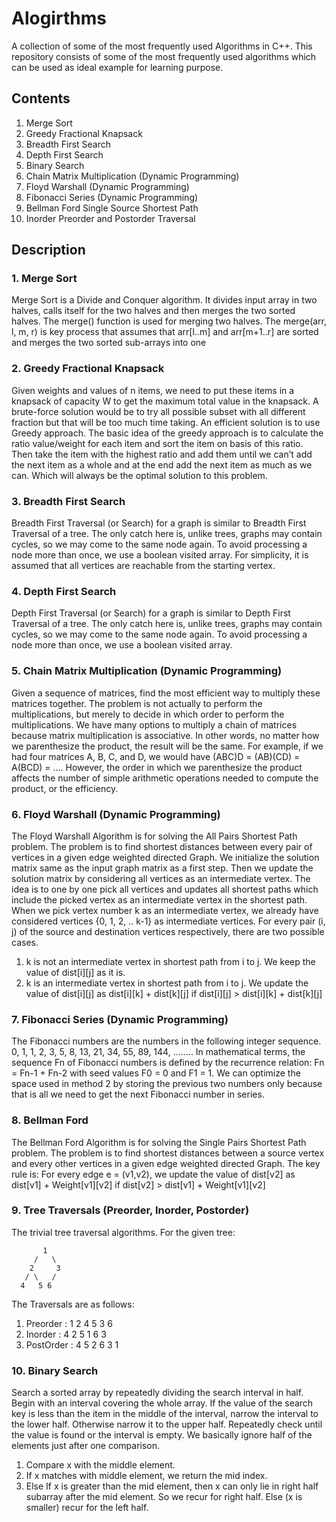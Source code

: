# Alogirthms
A collection of some of the most frequently used Algorithms in C++. This repository consists of some of the most frequently used algorithms which can be used as ideal example for learning purpose.

## Contents
1. Merge Sort
2. Greedy Fractional Knapsack
3. Breadth First Search
4. Depth First Search
5. Binary Search
6. Chain Matrix Multiplication (Dynamic Programming)
7. Floyd Warshall (Dynamic Programming)
8. Fibonacci Series (Dynamic Programming)
9. Bellman Ford Single Source Shortest Path
10. Inorder Preorder and Postorder Traversal


## Description
### 1. Merge Sort
Merge Sort is a Divide and Conquer algorithm. It divides input array in two halves, calls itself for the two halves and then merges the two sorted halves. The merge() function is used for merging two halves. The merge(arr, l, m, r) is key process that assumes that arr[l..m] and arr[m+1..r] are sorted and merges the two sorted sub-arrays into one
### 2. Greedy Fractional Knapsack
Given weights and values of n items, we need to put these items in a knapsack of capacity W to get the maximum total value in the knapsack. A brute-force solution would be to try all possible subset with all different fraction but that will be too much time taking. An efficient solution is to use Greedy approach. The basic idea of the greedy approach is to calculate the ratio value/weight for each item and sort the item on basis of this ratio. Then take the item with the highest ratio and add them until we can’t add the next item as a whole and at the end add the next item as much as we can. Which will always be the optimal solution to this problem.
### 3. Breadth First Search
Breadth First Traversal (or Search) for a graph is similar to Breadth First Traversal of a tree. The only catch here is, unlike trees, graphs may contain cycles, so we may come to the same node again. To avoid processing a node more than once, we use a boolean visited array. For simplicity, it is assumed that all vertices are reachable from the starting vertex.
### 4. Depth First Search
Depth First Traversal (or Search) for a graph is similar to Depth First Traversal of a tree. The only catch here is, unlike trees, graphs may contain cycles, so we may come to the same node again. To avoid processing a node more than once, we use a boolean visited array.
### 5. Chain Matrix Multiplication (Dynamic Programming)
Given a sequence of matrices, find the most efficient way to multiply these matrices together. The problem is not actually to perform the multiplications, but merely to decide in which order to perform the multiplications.
We have many options to multiply a chain of matrices because matrix multiplication is associative. In other words, no matter how we parenthesize the product, the result will be the same. For example, if we had four matrices A, B, C, and D, we would have 
(ABC)D = (AB)(CD) = A(BCD) = ....  However, the order in which we parenthesize the product affects the number of simple arithmetic operations needed to compute the product, or the efficiency.
### 6. Floyd Warshall (Dynamic Programming)
The Floyd Warshall Algorithm is for solving the All Pairs Shortest Path problem. The problem is to find shortest distances between every pair of vertices in a given edge weighted directed Graph. We initialize the solution matrix same as the input graph matrix as a first step. Then we update the solution matrix by considering all vertices as an intermediate vertex. The idea is to one by one pick all vertices and updates all shortest paths which include the picked vertex as an intermediate vertex in the shortest path. When we pick vertex number k as an intermediate vertex, we already have considered vertices {0, 1, 2, .. k-1} as intermediate vertices. For every pair (i, j) of the source and destination vertices respectively, there are two possible cases.
1) k is not an intermediate vertex in shortest path from i to j. We keep the value of dist[i][j] as it is.
2) k is an intermediate vertex in shortest path from i to j. We update the value of dist[i][j] as dist[i][k] + dist[k][j] if dist[i][j] > dist[i][k] + dist[k][j]
### 7. Fibonacci Series (Dynamic Programming)
The Fibonacci numbers are the numbers in the following integer sequence.
0, 1, 1, 2, 3, 5, 8, 13, 21, 34, 55, 89, 144, ……..
In mathematical terms, the sequence Fn of Fibonacci numbers is defined by the recurrence relation: 
  Fn = Fn-1 + Fn-2
with seed values
   F0 = 0 and F1 = 1.
We can optimize the space used in method 2 by storing the previous two numbers only because that is all we need to get the next Fibonacci number in series.
### 8. Bellman Ford
The Bellman Ford Algorithm is for solving the Single Pairs Shortest Path problem. The problem is to find shortest distances between a source vertex and every other vertices in a given edge weighted directed Graph. The key rule is: 
For every edge e = (v1,v2), we update the value of dist[v2] as dist[v1] + Weight[v1][v2] if dist[v2] > dist[v1] + Weight[v1][v2]
### 9. Tree Traversals (Preorder, Inorder, Postorder)
The trivial tree traversal algorithms. For the given tree:
```
       1
     /   \
    2     3
   / \   /
  4   5 6
```
The Traversals are as follows:
1) Preorder : 1 2 4 5 3 6 
2) Inorder : 4 2 5 1 6 3 
3) PostOrder : 4 5 2 6 3 1 
### 10. Binary Search
Search a sorted array by repeatedly dividing the search interval in half. Begin with an interval covering the whole array. If the value of the search key is less than the item in the middle of the interval, narrow the interval to the lower half. Otherwise narrow it to the upper half. Repeatedly check until the value is found or the interval is empty.
We basically ignore half of the elements just after one comparison. 
1) Compare x with the middle element.
2) If x matches with middle element, we return the mid index.
3) Else If x is greater than the mid element, then x can only lie in right half subarray after the mid element. So we recur for right half.
Else (x is smaller) recur for the left half.
